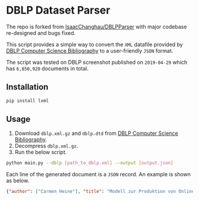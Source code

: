 # DBLP Dataset Parser

The repo is forked from [IsaacChanghau/DBLPParser](https://github.com/IsaacChanghau/DBLPParser) with major codebase re-designed and bugs fixed.

This script provides a simple way to convert the `XML` datafile provided by [DBLP Computer Science Bibliography](https://dblp.org/xml/) to a user-friendly `JSON` format.

The script was tested on DBLP screenshot published on `2019-04-29` which has `6,850,920` documents in total.

## Installation

```bash
pip install lxml
```

## Usage

1. Download `dblp.xml.gz` and `dblp.dtd` from
[DBLP Computer Science Bibliography](https://dblp.org/xml/).
2. Decompress `dblp.xml.gz`.
3. Run the below script.

```bash
python main.py --dblp [path_to_dblp.xml] --output [output.json]
```

Each line of the generated document is a `JSON` record. An example is shown as below.
```json
{"author": ["Carmen Heine"], "title": "Modell zur Produktion von Online-Hilfen.", "year": "2010", "school": ["Aarhus University"], "pages": ["1-315"], "isbn": ["978-3-86596-263-8"], "ee": ["http://d-nb.info/996064095"], "genre": "phdthesis"}
```
